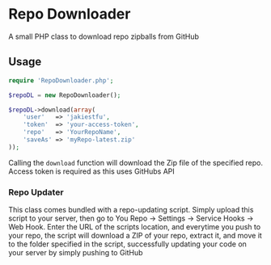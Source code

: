 Repo Downloader
===============

A small PHP class to download repo zipballs from GitHub

## Usage

```php
require 'RepoDownloader.php';

$repoDL = new RepoDownloader();

$repoDL->download(array(
    'user'   => 'jakiestfu',
    'token'  => 'your-access-token',
    'repo'   => 'YourRepoName',
    'saveAs' => 'myRepo-latest.zip'
));
```

Calling the `download` function will download the Zip file of the specified repo. Access token is required as this uses GitHubs API


### Repo Updater

This class comes bundled with a repo-updating script. Simply upload this script to your server, then go to You Repo -> Settings -> Service Hooks -> Web Hook. Enter the URL of the scripts location, and everytime you push to your repo, the script will download a ZIP of your repo, extract it, and move it to the folder specified in the script, successfully updating your code on your server by simply pushing to GitHub
